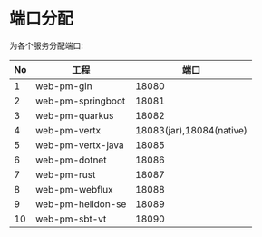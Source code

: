 端口分配
=====

为各个服务分配端口:

| No | 工程 | 端口 |
| --- | --- | --- |
| 1 | web-pm-gin | 18080 |
| 2 | web-pm-springboot | 18081 |
| 3 | web-pm-quarkus | 18082 |
| 4 | web-pm-vertx | 18083(jar),18084(native) |
| 5 | web-pm-vertx-java | 18085 |
| 6 | web-pm-dotnet | 18086 |
| 7 | web-pm-rust | 18087 |
| 8 | web-pm-webflux | 18088 |
| 9 | web-pm-helidon-se | 18089 |
| 10 | web-pm-sbt-vt | 18090 |


